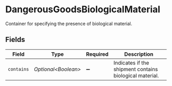 # DangerousGoodsBiologicalMaterial

Container for specifying the presence of biological material.


## Fields

| Field                                                   | Type                                                    | Required                                                | Description                                             |
| ------------------------------------------------------- | ------------------------------------------------------- | ------------------------------------------------------- | ------------------------------------------------------- |
| `contains`                                              | *Optional\<Boolean>*                                    | :heavy_minus_sign:                                      | Indicates if the shipment contains biological material. |